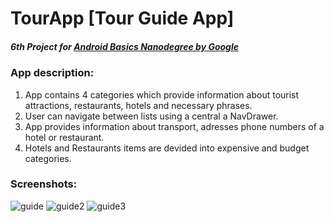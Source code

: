 # TourApp [Tour Guide App]

##### 6th Project for [Android Basics Nanodegree by Google](https://www.udacity.com/course/android-basics-nanodegree-by-google--nd803)

### App description:

1. App contains 4 categories which provide information about tourist attractions, restaurants, hotels and necessary phrases.
2. User can navigate between lists using a central a NavDrawer.
3. App provides information about transport, adresses phone numbers of a hotel or restaurant.
4. Hotels and Restaurants items are devided into expensive and budget categories.

### Screenshots:
![guide](https://user-images.githubusercontent.com/25595009/28778247-d5174bce-75fe-11e7-8e64-1c06b3f36409.jpg)
![guide2](https://user-images.githubusercontent.com/25595009/28778393-4ddb99c0-75ff-11e7-8650-58b6cc849714.jpg)
![guide3](https://user-images.githubusercontent.com/25595009/28778392-4ddace96-75ff-11e7-980b-d7a101b94d11.jpg)
